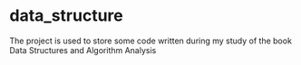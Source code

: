 # data_structure
The project is used to store some code written during my study of the book Data Structures and Algorithm Analysis
